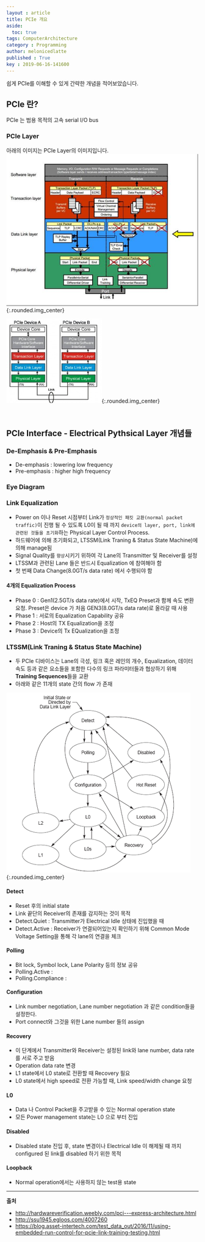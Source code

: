 ```yaml
---
layout : article
title: PCIe 개요
aside:
  toc: true
tags: ComputerArchitecture
category : Programming
author: melonicedlatte
published : True
key : 2019-06-16-141600
---
```


쉽게 PCIe를 이해할 수 있게 간략한 개념을 적어보았습니다. 

## PCIe 란?
PCIe 는 범용 목적의 고속 serial I/O bus

### PCIe Layer
아래의 이미지는 PCIe Layer의 이미지입니다.
![image](/assets/images/201906/01A9A82D-308C-4B38-A733-03EFD556E37D.jpeg){:.rounded.img_center}

![image](/assets/images/201906/B9589BAE-5876-4D95-957E-0FBE5C42AAB7.jpeg){:.rounded.img_center}

<br>

## PCIe Interface - Electrical Pythsical Layer 개념들

### De-Emphasis & Pre-Emphasis
- De-emphasis : lowering low frequency
- Pre-emphasis : higher high frequency 

### Eye Diagram

### Link Equalization
- Power on 이나 Reset 시점부터 Link가 `정상적인 패킷 교환(normal packet traffic)`이 진행 될 수 있도록 L0이 될 때 까지 `device의 layer, port, link에 관련된 것들을 초기화`하는 Physical Layer Control Process. 
- 하드웨어에 의해 초기화되고, LTSSM(Link Traning & Status State Machine)에 의해 manage됨
- Signal Quality를 `향상`시키기 위하여 각 Lane의 Transmitter 및 Receiver를 설정
- LTSSM과 관련된 Lane 들은 반드시 Equalization 에 참여해야 함
- 첫 번째 Data Change(8.0GT/s data rate) 에서 수행되야 함
 
#### 4개의 Equalization Process
- Phase 0 : Gen1(2.5GT/s data rate)에서 시작, TxEQ Preset과 함께 속도 변환 요청. Preset은 device 가 처음 GEN3(8.0GT/s data rate)로 올라갈 때 사용
- Phase 1 : 서로의 Equalization Capability 공유 
- Phase 2 : Host의 TX Equalization을 조정
- Phase 3 : Device의 Tx EQualization을 조정
 
### LTSSM(Link Traning & Status State Machine)
- 두 PCIe 디바이스는 Lane의 극성, 링크 혹은 레인의 개수, Equalization, 데이터 속도 등과 같은 요소들을 포함한 다수의 링크 파라미터들과 협상하기 위해 **Training Sequences**들을 교환
- 아래와 같은 11개의 state 간의 flow 가 존재

![image](/assets/images/201906/4D83A233-030E-4827-84E9-3AE04DB72D5F.png){:.rounded.img_center}

#### Detect
- Reset 후의 initial state
- Link 끝단의 Receiver의 존재를 감지하는 것이 목적
- Detect.Quiet : Transmitter가 Electrical Idle 상태에 진입했을 때
- Detect.Active : Receiver가 연결되어있는지 확인하기 위해 Common Mode Voltage Setting을 통해 각 lane의 연결을 체크 

#### Polling
- Bit lock, Symbol lock, Lane Polarity 등의 정보 공유
- Polling.Active : 
- Polling.Compliance : 

#### Configuration
- Link number negotiation, Lane number negotiation 과 같은 condition들을 설정한다. 
- Port connect와 그것을 위한 Lane number 들의 assign

#### Recovery
- 이 단계에서 Transmitter와 Receiver는 설정된 link와 lane number, data rate를 서로 주고 받음
- Operation data rate 변경
- L1 state에서 L0 state로 전환할 때 Recovery 필요
- L0 state에서 high speed로 전환 가능할 때, Link speed/width change 요청

#### L0
- Data 나 Control Packet을 주고받을 수 있는 Normal operation state
- 모든 Power management state는 L0 으로 부터 진입

#### Disabled
- Disabled state 진입 후, state 변경이나 Electrical Idle 이 해제될 때 까지 configured 된 link를 disabled 하기 위한 목적

#### Loopback
- Normal operation에서는 사용하지 않는 test용 state

<hr>

**출처** 
- http://hardwareverification.weebly.com/pci---express-architecture.html
- http://ssu1945.egloos.com/4007260
- https://blog.asset-intertech.com/test_data_out/2016/11/using-embedded-run-control-for-pcie-link-training-testing.html

